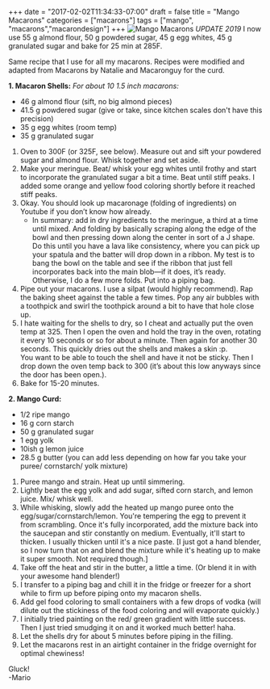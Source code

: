 +++
date = "2017-02-02T11:34:33-07:00"
draft = false
title = "Mango Macarons"
categories = ["macarons"]
tags = ["mango", "macarons","macarondesign"]
+++
![Mango Macarons](https://farm5.staticflickr.com/4253/35299103922_bb920ed1f4_h.jpg)
*UPDATE 2019* I now use 55 g almond flour, 50 g powdered sugar, 45 g egg whites, 45 g granulated sugar and bake for 25 min at 285F.

Same recipe that I use for all my macarons.
Recipes were modified and adapted from Macarons by Natalie and Macaronguy for the curd.

**1. Macaron Shells:** *For about 10 1.5 inch macarons:*

- 46 g almond flour (sift, no big almond pieces)  
- 41.5 g powdered sugar (give or take, since kitchen scales don't have this precision)  
- 35 g egg whites (room temp)  
- 35 g granulated sugar  

1. Oven to 300F (or 325F, see below). Measure out and sift your powdered sugar and almond flour. Whisk together and set aside.  
2. Make your meringue. Beat/ whisk your egg whites until frothy and start to incorporate the granulated sugar a bit a time. Beat until stiff peaks. I added some orange and yellow food coloring shortly before it reached stiff peaks.     
3. Okay. You should look up macaronage (folding of ingredients) on Youtube if you don’t know how already.  
    - In summary: add in dry ingredients to the meringue, a third at a time until mixed. And folding by basically scraping along the edge of the bowl and then pressing down along the center in sort of a J shape. Do this until you have a lava like consistency, where you can pick up your spatula and the batter will drop down in a ribbon. My test is to bang the bowl on the table and see if the ribbon that just fell incorporates back into the main blob—if it does, it’s ready. Otherwise, I do a few more folds. Put into a piping bag.  
4. Pipe out your macarons. I use a silpat (would highly recommend). Rap the baking sheet against the table a few times.  Pop any air bubbles with a toothpick and swirl the toothpick around a bit to have that hole close up.  
5. I hate waiting for the shells to dry, so I cheat and actually put the oven temp at 325. Then I open the oven and hold the tray in the oven, rotating it every 10 seconds or so for about a minute. Then again for another 30 seconds. This quickly dries out the shells and makes a skin :p.  
You want to be able to touch the shell and have it not be sticky. Then I drop down the oven temp back to 300 (it’s about this low anyways since the door has been open.).  
6. Bake for 15-20 minutes.  

**2. Mango Curd:**  

- 1/2 ripe mango         
- 16 g corn starch  
- 50 g granulated sugar  
- 1 egg yolk  
- 10ish g lemon juice  
- 28.5 g butter (you can add less depending on how far you take your puree/ cornstarch/ yolk mixture)    

1. Puree mango and strain. Heat up until simmering.  
2. Lightly beat the egg yolk and add sugar, sifted corn starch, and lemon juice. Mix/ whisk well.  
3. While whisking, slowly add the heated up mango puree onto the egg/sugar/cornstarch/lemon. You're tempering the egg to prevent it from scrambling. Once it's fully incorporated, add the mixture back into the saucepan and stir constantly on medium. Eventually, it'll start to thicken. I usually thicken until it's a nice paste. [I just got a hand blender, so I now turn that on and blend the mixture while it's heating up to make it super smooth. Not required though.]   
4. Take off the heat and stir in the butter, a little a time. (Or blend it in with your awesome hand blender!)    
5. I transfer to a piping bag and chill it in the fridge or freezer for a short while to firm up before piping onto my macaron shells.  
6. Add gel food coloring to small containers with a few drops of vodka (will dilute out the stickiness of the food coloring and will evaporate quickly.)  
7. I initially tried painting on the red/ green gradient with little success. Then I just tried smudging it on and it worked much better! haha.  
8. Let the shells dry for about 5 minutes before piping in the filling.  
9. Let the macarons rest in an airtight container in the fridge overnight for optimal chewiness!    

Gluck!  
-Mario